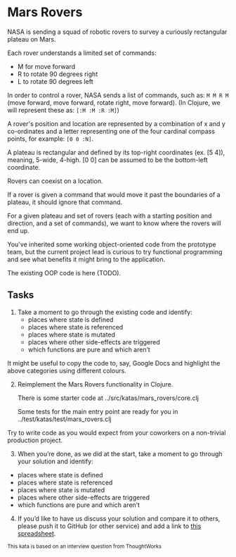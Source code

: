 # Mars Rovers

NASA is sending a squad of robotic rovers to survey a curiously rectangular plateau on Mars.

Each rover understands a limited set of commands:
 - M for move forward
 - R to rotate 90 degrees right
 - L to rotate 90 degrees left

In order to control a rover, NASA sends a list of commands, such as: `M M R M` (move forward, move forward, rotate right, move forward). (In Clojure, we will represent these as: `[:M :M :R :M]`)

A rover's position and location are represented by a combination of x and y co-ordinates and a letter representing one of the four cardinal compass points, for example: `[0 0 :N]`.

A plateau is rectangular and defined by its top-right coordinates (ex. [5 4]), meaning, 5-wide, 4-high. [0 0] can be assumed to be the bottom-left coordinate.

Rovers can coexist on a location.

If a rover is given a command that would move it past the boundaries of a plateau, it should ignore that command.

For a given plateau and set of rovers (each with a starting position and direction, and a set of commands), we want to know where the rovers will end up.

You've inherited some working object-oriented code from the prototype team, but the current project lead is curious to try functional programming and see what benefits it might bring to the application.

The existing OOP code is here (TODO).

## Tasks

1. Take a moment to go through the existing code and identify:
   - places where state is defined
   - places where state is referenced
   - places where state is mutated
   - places where other side-effects are triggered
   - which functions are pure and which aren’t

  It might be useful to copy the code to, say, Google Docs and highlight the above categories using different colours.

2. Reimplement the Mars Rovers functionality in Clojure.

   There is some starter code at ../src/katas/mars_rovers/core.clj

   Some tests for the main entry point are ready for you in ../test/katas/test/mars_rovers.clj

  Try to write code as you would expect from your coworkers on a non-trivial production project.

3.  When you’re done, as we did at the start, take a moment to go through your solution and identify:
   - places where state is defined
   - places where state is referenced
   - places where state is mutated
   - places where other side-effects are triggered
   - which functions are pure and which aren’t

4. If you’d like to have us discuss your solution and compare it to others, please push it to GitHub (or other service) and add a link to [this spreadsheet](https://docs.google.com/spreadsheets/d/1JwO53TlIj367CTodutJNvESWis0tIk4RJH8AiZoPsqs/edit?usp=sharing).

<sup>This kata is based on an interview question from ThoughtWorks</sup>
